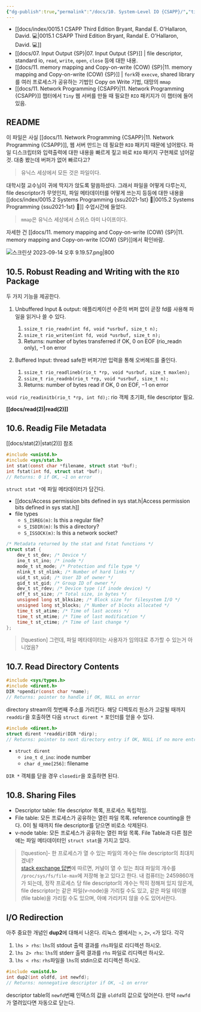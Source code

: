 ```yaml
---
{"dg-publish":true,"permalink":"/docs/10. System-Level IO {CSAPP}/","title":"10. System-Level IO {CSAPP}"}
---
```


- [[docs/index/0015.1 CSAPP Third Edition Bryant, Randal E. O'Hallaron, David. 💻\|0015.1 CSAPP Third Edition Bryant, Randal E. O'Hallaron, David. 💻]]
- [[docs/07. Input Output {SP}\|07. Input Output {SP}]] | file descriptor, standard io, `read`, `write`, `open`, `close` 등에 대한 내용.
- [[docs/11. memory mapping and Copy-on-write (COW) {SP}\|11. memory mapping and Copy-on-write (COW) {SP}]] | `fork`와 `execve`, shared library를 여러 프로세스가 공유하는 기법인 Copy on Write 기법, 대망의 `mmap`
- [[docs/11. Network Programming {CSAPP}\|11. Network Programming {CSAPP}]] 챕터에서 `Tiny` 웹 서버를 만들 때 필요한 `RIO` 패키지가 이 챕터에 들어있음.

## README

이 파일은 사실 [[docs/11. Network Programming {CSAPP}\|11. Network Programming {CSAPP}]], 웹 서버 만드는 데 필요한 `RIO` 패키지 때문에 넘어왔다. 파일 디스크립터와 입력출력에 대한 내용을 빠르게 짚고 바로 `RIO` 패키지 구현체로 넘어갈 것. 대충 봤는데 버퍼가 없어 빠르다고?

> 유닉스 세상에서 모든 것은 파일이다.

대학시절 교수님이 귀에 딱지가 앉도록 말씀하셨다. 그래서 파일을 어떻게 다루는지, file descriptor가 무엇인지, 파일 메타데이터를 어떻게 쓰는지 등등에 대한 내용을 [[docs/index/0015.2 Systems Programming {ssu2021-1st} 🐼\|0015.2 Systems Programming {ssu2021-1st} 🐼]] 수업시간에 들었다.

> `mmap`은 유닉스 세상에서 스위스 아미 나이프이다.

자세한 건 [[docs/11. memory mapping and Copy-on-write (COW) {SP}\|11. memory mapping and Copy-on-write (COW) {SP}]]에서 확인바람.

![스크린샷 2023-09-14 오후 9.19.57.png|800](/img/user/docs/assets/%EC%8A%A4%ED%81%AC%EB%A6%B0%EC%83%B7%202023-09-14%20%EC%98%A4%ED%9B%84%209.19.57.png)

## 10.5. Robust Reading and Writing with the `RIO` Package

두 가지 기능을 제공한다.

1. Unbuffered Input & output: 애플리케이션 수준의 버퍼 없이 곧장 fd를 사용해 파일을 읽거나 쓸 수 있다.
	1. `ssize_t rio_readn(int fd, void *usrbuf, size_t n);`
	2. `ssize_t rio_writen(int fd, void *usrbuf, size_t n);`
	3. Returns: number of bytes transferred if OK, 0 on EOF (rio_readn only), −1 on error
 
2. Buffered Input: thread safe한 버퍼기반 입력을 통해 오버헤드를 줄인다.
	1. `ssize_t rio_readlineb(rio_t *rp, void *usrbuf, size_t maxlen);`
	2. `ssize_t rio_readnb(rio_t *rp, void *usrbuf, size_t n);`
	3. Returns: number of bytes read if OK, 0 on EOF, −1 on error

`void rio_readinitb(rio_t *rp, int fd);`: rio 객체 초기화, file descriptor 필요.

**[[docs/read(2)\|read(2)]]**

## 10.6. Readig File Metadata

[[docs/stat(2)\|stat(2)]] 참조

```c
#include <unistd.h> 
#include <sys/stat.h> 
int stat(const char *filename, struct stat *buf); 
int fstat(int fd, struct stat *buf); 
// Returns: 0 if OK, −1 on error
```

`struct stat *`에 파일 메타데이터가 담긴다. 

- [[docs/Access permission bits defined in sys stat.h\|Access permission bits defined in sys stat.h]]
- file types
	- `S_ISREG(m)`: Is this a regular file?
	- `S_ISDIR(m)`: Is this a directory?
	- `S_ISSOCK(m)`: Is this a network socket?

```c
/* Metadata returned by the stat and fstat functions */ 
struct stat { 
	dev_t st_dev; /* Device */ 
	ino_t st_ino; /* inode */ 
	mode_t st_mode; /* Protection and file type */ 
	nlink_t st_nlink; /* Number of hard links */ 
	uid_t st_uid; /* User ID of owner */ 
	gid_t st_gid; /* Group ID of owner */ 
	dev_t st_rdev; /* Device type (if inode device) */ 
	off_t st_size; /* Total size, in bytes */ 
	unsigned long st_blksize; /* Block size for filesystem I/O */ 
	unsigned long st_blocks; /* Number of blocks allocated */ 
	time_t st_atime; /* Time of last access */ 
	time_t st_mtime; /* Time of last modification */ 
	time_t st_ctime; /* Time of last change */
};
```

> [!question] 그런데, 파일 메타데이터는 사용자가 임의대로 추가할 수 있는거 아니었음?

## 10.7. Read Directory Contents

```c
#include <sys/types.h> 
#include <dirent.h> 
DIR *opendir(const char *name);
// Returns: pointer to handle if OK, NULL on error
```

directory stream의 첫번째 주소를 가리킨다. 해당 디렉토리 원소가 고갈될 때까지 `readdir`을 호출하면 다음 `struct dirent *` 포인터를 얻을 수 있다. 

```c
#include <dirent.h> 
struct dirent *readdir(DIR *dirp); 
// Returns: pointer to next directory entry if OK, NULL if no more entries or error
```

- `struct dirent`
	- `ino_t d_ino`: inode number
	- `char d_nme[256]`: filename

`DIR *` 객체를 닫을 경우 `closedir`을 호출하면 된다.

## 10.8. Sharing Files

- Descriptor table: file descriptor 목록, 프로세스 독립적임.
- File table: 모든 프로세스가 공유하는 열린 파일 목록. reference counting을 한다. 0이 될 때까지 file descriptor를 닫으면 비로소 삭제된다.
- v-node table: 모든 프로세스가 공유하는 열린 파일 목록. File Table과 다른 점은 얘는 파일 메타데이터인 `struct stat`을 가지고 있다.

> [!question]- 한 프로세스가 열 수 있는 파일의 개수는 file descriptor의 최대치겠네?  
> [stack exchange 답변](https://unix.stackexchange.com/a/84244)에 따르면, 커널이 열 수 있는 최대 파일의 개수를 `/proc/sys/fs/file-max`에 저장해 놓고 있다고 한다. 내 컴퓨터는 2459860개가 되는데, 정작 프로세스 당 file descriptor의 개수는 딱히 정해져 있지 않은게, file descriptor는 같은 파일(v-node)을 가리킬 수도 있고, 같은 파일 테이블(file table)을 가리킬 수도 있으며, 아예 가리키지 않을 수도 있어서란다.

## I/O Redirection

아주 중요한 개념인 **dup2**에 대해서 나온다. 리눅스 셸에서는 `>`, `2>`, `<`가 있다. 각각 

1. `lhs > rhs`: `lhs`의 stdout 출력 결과를 `rhs`파일로 리디렉션 하시오.
2. `lhs 2> rhs`: `lhs`의 stderr 출력 결과를 `rhs` 파일로 리디렉션 하시오.
3. `lhs < rhs`: `rhs`파일을 `lhs`의 stdin으로 리디렉션 하시오.

```c
#include <unistd.h> 
int dup2(int oldfd, int newfd); 
// Returns: nonnegative descriptor if OK, −1 on error
```

descriptor table의 `newfd`번째 인덱스의 값을 `oldfd`의 값으로 덮어쓴다. 만약 `newfd`가 열려있다면 자동으로 닫는다.
